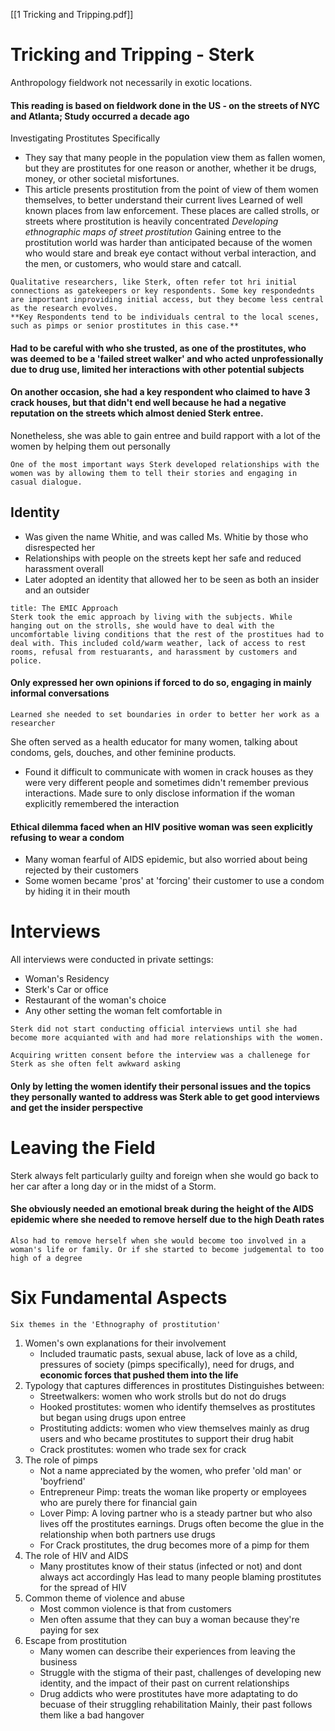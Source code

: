 [[1 Tricking and Tripping.pdf]]
# Tricking and Tripping - Sterk
Anthropology fieldwork not necessarily in exotic locations. 
#### This reading is based on fieldwork done in the US - on the streets of NYC and Atlanta; Study occurred a decade ago
Investigating Prostitutes Specifically
- They say that many people in the population view them as fallen women, but they are prostitutes for one reason or another, whether it be drugs, money, or other societal misfortunes.
- This article presents prostitution from the point of view of them women themselves, to better understand their current lives
Learned of well known places from law enforcement. These places are called strolls, or streets where prostitution is heavily concentrated
	*Developing ethnographic maps of street prostitution*
Gaining entree to the prostitution world was harder than anticipated because of the women who would stare and break eye contact without verbal interaction, and the men, or customers, who would stare and catcall.
```ad-important
Qualitative researchers, like Sterk, often refer tot hri initial connections as gatekeepers or key respondents. Some key respondednts are important inproviding initial access, but they become less central as the research evolves.
**Key Respondents tend to be individuals central to the local scenes, such as pimps or senior prostitutes in this case.**
```
#### Had to be careful with who she trusted, as one of the prostitutes, who was deemed to be a 'failed street walker' and who acted unprofessionally due to drug use, limited her interactions with other potential subjects

#### On another occasion, she had a key respondent who claimed to have 3 crack houses, but that didn't end well because he had a negative reputation on the streets which almost denied Sterk entree.
Nonetheless, she was able to gain entree and build rapport with a lot of the women by helping them out personally
```ad-note
One of the most important ways Sterk developed relationships with the women was by allowing them to tell their stories and engaging in casual dialogue. 
```
## Identity
- Was given the name Whitie, and was called Ms. Whitie by those who disrespected her
- Relationships with people on the streets kept her safe and reduced harassment overall
- Later adopted an identity that allowed her to be seen as both an insider and an outsider
```ad-abstract
title: The EMIC Approach
Sterk took the emic approach by living with the subjects. While hanging out on the strolls, she would have to deal with the uncomfortable living conditions that the rest of the prostitues had to deal with. This included cold/warm weather, lack of access to rest rooms, refusal from restuarants, and harassment by customers and police.
```
#### Only expressed her own opinions if forced to do so, engaging in mainly informal conversations
	Learned she needed to set boundaries in order to better her work as a researcher
She often served as a health educator for many women, talking about condoms, gels, douches, and other feminine products.
- Found it difficult to communicate with women in crack houses as they were very different people and sometimes didn't remember previous interactions. Made sure to only disclose information if the woman explicitly remembered the interaction
#### Ethical dilemma faced when an HIV positive woman was seen explicitly refusing to wear a condom
- Many woman fearful of AIDS epidemic, but also worried about being rejected by their customers
- Some women became 'pros' at 'forcing' their customer to use a condom by hiding it in their mouth
# Interviews
All interviews were conducted in private settings:
- Woman's Residency
- Sterk's Car or office
- Restaurant of the woman's choice
- Any other setting the woman felt comfortable in 
```ad-important
Sterk did not start conducting official interviews until she had become more acquianted with and had more relationships with the women.
```
	Acquiring written consent before the interview was a challenege for Sterk as she often felt awkward asking
#### Only by letting the women identify their personal issues and the topics they personally wanted to address was Sterk able to get good interviews and get the insider perspective
# Leaving the Field
Sterk always felt particularly guilty and foreign when she would go back to her car after a long day or in the midst of a Storm.
#### She obviously needed an emotional break during the height of the AIDS epidemic where she needed to remove herself due to the high Death rates
	Also had to remove herself when she would become too involved in a woman's life or family. Or if she started to become judgemental to too high of a degree
# Six Fundamental Aspects
	Six themes in the 'Ethnography of prostitution'
1. Women's own explanations for their involvement
	- Included traumatic pasts, sexual abuse, lack of love as a child, pressures of society (pimps specifically), need for drugs, and **economic forces that pushed them into the life**
2. Typology that captures differences in prostitutes
	Distinguishes between:
	- Streetwalkers: women who work strolls but do not do drugs
	- Hooked prostitutes: women who identify themselves as prostitutes but began using drugs upon entree
	- Prostituting addicts: women who view themselves mainly as drug users and who became prostitutes to support their drug habit
	- Crack prostitutes: women who trade sex for crack
3. The role of pimps
	- Not a name appreciated by the women, who prefer 'old man' or 'boyfriend'
	- Entrepreneur Pimp: treats the woman like property or employees who are purely there for financial gain
	- Lover Pimp: A loving partner who is a steady partner but who also lives off the prostitutes earnings.
		Drugs often become the glue in the relationship when both partners use drugs
	- For Crack prostitutes, the drug becomes more of a pimp for them
4. The role of HIV and AIDS
	- Many prostitutes know of their status (infected or not) and dont always act accordingly
		Has lead to many people blaming prostitutes for the spread of HIV
5. Common theme of violence and abuse
	- Most common violence is that from customers
	- Men often assume that they can buy a woman because they're paying for sex
6. Escape from prostitution
	- Many women can describe their experiences from leaving the business
	- Struggle with the stigma of their past, challenges of developing new identity, and the impact of their past on current relationships
	- Drug addicts who were prostitutes have more adaptating to do becuase of their struggling rehabilitation
	Mainly, their past follows them like a bad hangover
